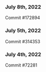 ### July 8th, 2022

Commit #172894

### July 5th, 2022

Commit #314353


### July 4th, 2022

Commit #72281
